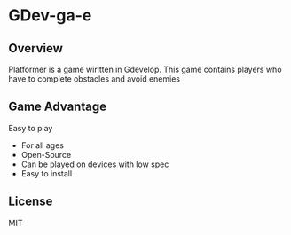 # GDev-ga-e

## Overview
Platformer is a game wiritten in Gdevelop. This game contains players who have to complete obstacles and avoid enemies

## Game Advantage
Easy to play
- For all ages
- Open-Source
- Can be played on devices with low spec
- Easy to install

## License

MIT
